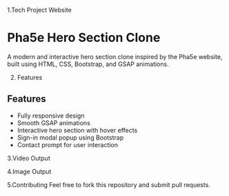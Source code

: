 1.Tech Project Website

# Pha5e Hero Section Clone
A modern and interactive hero section clone inspired by the Pha5e website, built using HTML, CSS, Bootstrap, and GSAP animations.

2. Features
## Features
- Fully responsive design
- Smooth GSAP animations
- Interactive hero section with hover effects
- Sign-in modal popup using Bootstrap
- Contact prompt for user interaction

3.Video Output

4.Image Output

5.Contributing
Feel free to fork this repository and submit pull requests. 
